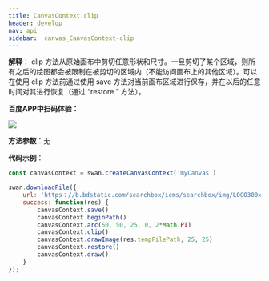 ```yaml
---
title: CanvasContext.clip
header: develop
nav: api
sidebar:  canvas_CanvasContext-clip
---
```




 


**解释**： clip  方法从原始画布中剪切任意形状和尺寸。一旦剪切了某个区域，则所有之后的绘图都会被限制在被剪切的区域内（不能访问画布上的其他区域）。可以在使用 clip 方法前通过使用 save 方法对当前画布区域进行保存，并在以后的任意时间对其进行恢复（通过 “restore ” 方法）。

**百度APP中扫码体验：**

<img src="https://b.bdstatic.com/miniapp/assets/images/doc_demo/pages_createCanvasContext.png"  class="demo-qrcode-image" />

**方法参数**：无

**代码示例**：

```js
const canvasContext = swan.createCanvasContext('myCanvas')

swan.downloadFile({
    url: 'https：//b.bdstatic.com/searchbox/icms/searchbox/img/LOGO300x300.jpg',
    success: function(res) {
        canvasContext.save()
        canvasContext.beginPath()
        canvasContext.arc(50, 50, 25, 0, 2*Math.PI)
        canvasContext.clip()
        canvasContext.drawImage(res.tempFilePath, 25, 25)
        canvasContext.restore()
        canvasContext.draw()
    }
});
```

